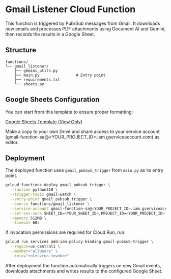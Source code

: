 # Gmail Listener Cloud Function

This function is triggered by Pub/Sub messages from Gmail. It downloads new emails and processes PDF attachments using Document AI and Gemini, then records the results in a Google Sheet.

## Structure

```
functions/
└── gmail_listener/
    ├── gemini_utils.py
    ├── main.py                # Entry point
    ├── requirements.txt
    └── sheets.py
```

## Google Sheets Configuration

You can start from this template to ensure proper formatting:

[Google Sheets Template (View Only)](https://docs.google.com/spreadsheets/d/1OuWBXCjXKMsZVTVA8lYlW2u_q65H8xzyY7vpPLzoYfo)

Make a copy to your own Drive and share access to your service account (gmail-function-sa@<YOUR_PROJECT_ID>.iam.gserviceaccount.com) as editor.


## Deployment

The deployed function uses `gmail_pubsub_trigger` from `main.py` as its entry point.

```bash
gcloud functions deploy gmail_pubsub_trigger \
  --runtime python310 \
  --trigger-topic gmail-watch \
  --entry-point gmail_pubsub_trigger \
  --source functions/gmail_listener \
  --service-account gmail-function-sa@<YOUR_PROJECT_ID>.iam.gserviceaccount.com \
  --set-env-vars SHEET_ID=<YOUR_SHEET_ID>,PROJECT_ID=<YOUR_PROJECT_ID> \
  --memory 512MB \
  --timeout 60s
```

If invocation permissions are required for Cloud Run, run:

```bash
gcloud run services add-iam-policy-binding gmail-pubsub-trigger \
  --region=us-central1 \
  --member="allUsers" \
  --role="roles/run.invoker"
```

After deployment the function automatically triggers on new Gmail events, downloads attachments and writes results to the configured Google Sheet.
